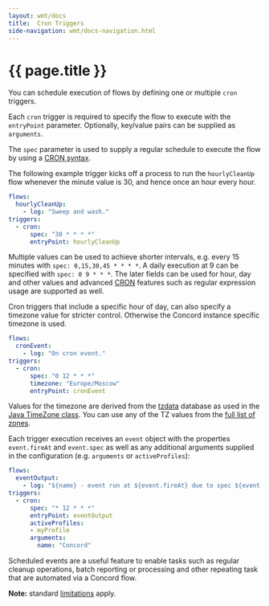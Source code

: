 ```yaml
---
layout: wmt/docs
title:  Cron Triggers
side-navigation: wmt/docs-navigation.html
---
```


# {{ page.title }}

You can schedule execution of flows by defining one or multiple `cron` triggers.

Each `cron` trigger is required to specify the flow to execute with the
`entryPoint` parameter. Optionally, key/value pairs can be supplied as
`arguments`.

The `spec` parameter is used to supply a regular schedule to execute the
flow by using a [CRON syntax](https://en.wikipedia.org/wiki/Cron).

The following example trigger kicks off a process to run the `hourlyCleanUp`
flow whenever the minute value is 30, and hence once an hour every hour.

```yaml
flows:
  hourlyCleanUp:
    - log: "Sweep and wash."
triggers:
  - cron:
      spec: "30 * * * *"
      entryPoint: hourlyCleanUp
```

Multiple values can be used to achieve shorter intervals, e.g. every 15 minutes
with `spec: 0,15,30,45 * * * *`. A daily execution at 9 can be specified with
`spec: 0 9 * * *`. The later fields can be used for hour, day and other
values and advanced [CRON](https://en.wikipedia.org/wiki/Cron) features such as
regular expression usage are supported as well.

Cron triggers that include a specific hour of day, can also specify a timezone 
value for stricter control. Otherwise the Concord instance specific timezone is used.

```yaml
flows:
  cronEvent:
    - log: "On cron event."
triggers:
  - cron:
      spec: "0 12 * * *"
      timezone: "Europe/Moscow"
      entryPoint: cronEvent
```

Values for the timezone are derived from the
[tzdata](https://en.wikipedia.org/wiki/Tz_database)
database as used in the
[Java TimeZone class](https://docs.oracle.com/javase/8/docs/api/java/util/TimeZone.html).
You can use any of the TZ values from the
[full list of zones](https://en.wikipedia.org/wiki/List_of_tz_database_time_zones).

Each trigger execution receives an `event` object with the properties `event.fireAt`
and `event.spec` as well as any additional arguments supplied in the
configuration (e.g. `arguments` or `activeProfiles`): 

```yaml
flows:
  eventOutput:
    - log: "${name} - event run at ${event.fireAt} due to spec ${event.spec} started."
triggers:
  - cron:
      spec: "* 12 * * *"
      entryPoint: eventOutput
      activeProfiles:
      - myProfile
      arguments:
        name: "Concord"
```

Scheduled events are a useful feature to enable tasks such as regular cleanup
operations,  batch reporting or processing and other repeating task that are
automated via a Concord flow.

**Note:** standard [limitations](./index.html#limitations) apply.
